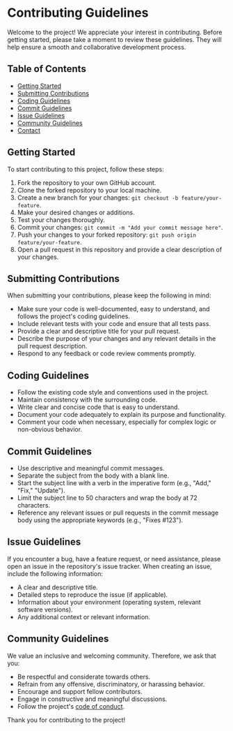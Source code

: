# Contributing Guidelines

Welcome to the project! We appreciate your interest in contributing. Before getting started, please take a moment to review these guidelines. They will help ensure a smooth and collaborative development process.

## Table of Contents

- [Getting Started](#getting-started)
- [Submitting Contributions](#submitting-contributions)
- [Coding Guidelines](#coding-guidelines)
- [Commit Guidelines](#commit-guidelines)
- [Issue Guidelines](#issue-guidelines)
- [Community Guidelines](#community-guidelines)
- [Contact](#contact)

## Getting Started

To start contributing to this project, follow these steps:

1. Fork the repository to your own GitHub account.
2. Clone the forked repository to your local machine.
3. Create a new branch for your changes: `git checkout -b feature/your-feature`.
4. Make your desired changes or additions.
5. Test your changes thoroughly.
6. Commit your changes: `git commit -m "Add your commit message here"`.
7. Push your changes to your forked repository: `git push origin feature/your-feature`.
8. Open a pull request in this repository and provide a clear description of your changes.

## Submitting Contributions

When submitting your contributions, please keep the following in mind:

- Make sure your code is well-documented, easy to understand, and follows the project's coding guidelines.
- Include relevant tests with your code and ensure that all tests pass.
- Provide a clear and descriptive title for your pull request.
- Describe the purpose of your changes and any relevant details in the pull request description.
- Respond to any feedback or code review comments promptly.

## Coding Guidelines

- Follow the existing code style and conventions used in the project.
- Maintain consistency with the surrounding code.
- Write clear and concise code that is easy to understand.
- Document your code adequately to explain its purpose and functionality.
- Comment your code when necessary, especially for complex logic or non-obvious behavior.

## Commit Guidelines

- Use descriptive and meaningful commit messages.
- Separate the subject from the body with a blank line.
- Start the subject line with a verb in the imperative form (e.g., "Add," "Fix," "Update").
- Limit the subject line to 50 characters and wrap the body at 72 characters.
- Reference any relevant issues or pull requests in the commit message body using the appropriate keywords (e.g., "Fixes #123").

## Issue Guidelines

If you encounter a bug, have a feature request, or need assistance, please open an issue in the repository's issue tracker. When creating an issue, include the following information:

- A clear and descriptive title.
- Detailed steps to reproduce the issue (if applicable).
- Information about your environment (operating system, relevant software versions).
- Any additional context or relevant information.

## Community Guidelines

We value an inclusive and welcoming community. Therefore, we ask that you:

- Be respectful and considerate towards others.
- Refrain from any offensive, discriminatory, or harassing behavior.
- Encourage and support fellow contributors.
- Engage in constructive and meaningful discussions.
- Follow the project's [code of conduct](https://github.com/StatMixedML/LightGBMLSS/blob/master/CODE_OF_CONDUCT.md).

Thank you for contributing to the project!
